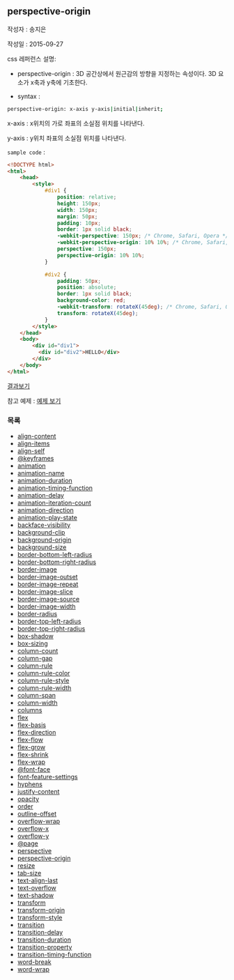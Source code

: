 ## perspective-origin

작성자 : 송지은

작성일 : 2015-09-27

css 레퍼런스 설명: 
 - perspective-origin : 3D 공간상에서 원근감의 방향을 지정하는 속성이다. 3D 요소가 x축과 y축에 기초한다.

 - syntax : 
```sh 
perspective-origin: x-axis y-axis|initial|inherit;
```

x-axis : x위치의 가로 좌표의 소실점 위치를 나타낸다.

y-axis : y위치 좌표의 소실점 위치를 나타낸다.

`sample code` : 

```html
<!DOCTYPE html>
<html>
	<head>
		<style>
			#div1 {
			    position: relative;
			    height: 150px;
			    width: 150px;
			    margin: 50px;
			    padding: 10px;
			    border: 1px solid black;
			    -webkit-perspective: 150px; /* Chrome, Safari, Opera */
			    -webkit-perspective-origin: 10% 10%; /* Chrome, Safari, Opera */
			    perspective: 150px;
			    perspective-origin: 10% 10%;
			}

			#div2 {
			    padding: 50px;
			    position: absolute;
			    border: 1px solid black;
			    background-color: red;
			    -webkit-transform: rotateX(45deg); /* Chrome, Safari, Opera */
			    transform: rotateX(45deg);
			}
		</style>
	</head>
	<body>
		<div id="div1">
		  <div id="div2">HELLO</div>
		</div>
	</body>
</html>
```

[결과보기](http://www.w3schools.com/cssref/tryit.asp?filename=trycss3_perspective-origin1)

참고 예제 : [예제 보기](http://www.hanbit.co.kr/exam/1955/perspective.htm)

### 목록
* [align-content](align-content.md)
* [align-items](align-items.md)
* [align-self](align-self.md)
* [@keyframes](@keyframes.md)
* [animation](animation.md)
* [animation-name](animation-name.md)
* [animation-duration](animation-duration.md)
* [animation-timing-function](animation-timing-function.md)
* [animation-delay](animation-delay.md)
* [animation-iteration-count](animation-iteration-count.md)
* [animation-direction](animation-direction.md)
* [animation-play-state](animation-play-state.md)
* [backface-visibility](backface-visibility.md)
* [background-clip](background-clip.md)
* [background-origin](background-origin.md)
* [background-size](background-size.md)
* [border-bottom-left-radius](border-bottom-left-radius.md)
* [border-bottom-right-radius](border-bottom-right-radius.md)
* [border-image](border-image.md)
* [border-image-outset](border-image-outset.md)
* [border-image-repeat](border-image-repeat.md)
* [border-image-slice](border-image-slice.md)
* [border-image-source](border-image-source.md)
* [border-image-width](border-image-width.md)
* [border-radius](border-radius.md)
* [border-top-left-radius](border-top-left-radius.md)
* [border-top-right-radius](border-top-right-radius.md)
* [box-shadow](box-shadow.md)
* [box-sizing](box-sizing.md)
* [column-count](column-count.md)
* [column-gap](column-gap.md)
* [column-rule](column-rule.md)
* [column-rule-color](column-rule-color.md)
* [column-rule-style](column-rule-style.md)
* [column-rule-width](column-rule-width.md)
* [column-span](column-span.md)
* [column-width](column-width.md)
* [columns](columns.md)
* [flex](flex.md)
* [flex-basis](flex-basis.md)
* [flex-direction](flex-direction.md)
* [flex-flow](flex-flow.md)
* [flex-grow](flex-grow.md)
* [flex-shrink](flex-shrink.md)
* [flex-wrap](flex-wrap.md)
* [@font-face](@font-face.md)
* [font-feature-settings](font-feature-settings.md)
* [hyphens](hyphens.md)
* [justify-content](justify-content.md)
* [opacity](opacity.md)
* [order](order.md)
* [outline-offset](outline-offset.md)
* [overflow-wrap](overflow-wrap.md)
* [overflow-x](overflow-x.md)
* [overflow-y](overflow-y.md)
* [@page](@page.md)
* [perspective](perspective.md)
* [perspective-origin](perspective-origin.md)
* [resize](resize.md)
* [tab-size](tab-size.md)
* [text-align-last](text-align-last.md)
* [text-overflow](text-overflow.md)
* [text-shadow](text-shadow.md)
* [transform](transform.md)
* [transform-origin](transform-origin.md)
* [transform-style](transform-style.md)
* [transition](transition.md)
* [transition-delay](transition-delay.md)
* [transition-duration](transition-duration.md)
* [transition-property](transition-property.md)
* [transition-timing-function](transition-timing-function.md)
* [word-break](word-break.md)
* [word-wrap](word-wrap.md)

